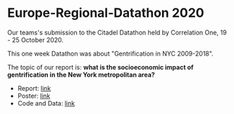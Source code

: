 # Europe-Regional-Datathon 2020

Our teams's submission to the Citadel Datathon held by Correlation One, 19 - 25 October 2020.

This one week Datathon was about "Gentrification in NYC 2009-2018". 

The topic of our report is: **what  is  the  socioeconomic  impact  of  gentrification  in  the  New  York  metropolitan area?**
* Report: [link](https://github.com/QinmengLUAN/Europe-Regional-Datathon2020/blob/main/Team_6_Report.pdf)
* Poster: [link](https://github.com/QinmengLUAN/Europe-Regional-Datathon2020/blob/main/Team_6_datafolio.pdf)
* Code and Data: [link](https://github.com/QinmengLUAN/Europe-Regional-Datathon2020/tree/main/Team_6_code_and_data)
